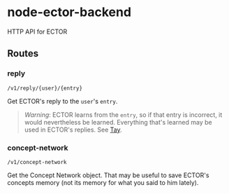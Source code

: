 # node-ector-backend
HTTP API for ECTOR

## Routes

### reply

`/v1/reply/{user}/{entry}`

Get ECTOR's reply to the `user`'s `entry`.

> *Warning*: ECTOR learns from the `entry`, so if that entry 
> is incorrect, it would nevertheless be learned. Everything 
> that's learned may be used in ECTOR's replies. See [Tay](https://en.wikipedia.org/wiki/Tay_(bot)).

### concept-network

`/v1/concept-network`

Get the Concept Network object.
That may be useful to save ECTOR's concepts memory (not its memory for what you said to him lately).
